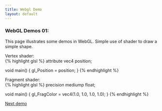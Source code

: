 ```yaml
---
title: Webgl Demo
layout: default
---
```

<script type="text/javascript" src="js/common.js"></script>
<script type="text/javascript" src="js/demo01.js"></script>

### WebGL Demos 01:

This page illustrates some demos in WebGL.
Simple use of shader to draw a simple shape.

<p>
<div style="margin-left:100px;">
<canvas id="webgl01-canvas" style="border: none;" width="500" height="500"></canvas>
<script type="text/javascript">
demo01_main("webgl01-canvas");
</script>
</div>
</p>

<p>
<div class="row">
<div class="span4">
Vertex shader:<br>
{% highlight glsl %}
attribute vec4 position;

void main()
{
    gl_Position = position;
}
{% endhighlight %}
</div>
<div class="span4">
Fragment shader:<br>
{% highlight glsl %}
precision mediump float;

void main()
{
    gl_FragColor = vec4(1.0, 1.0, 1.0, 1.0);
}
{% endhighlight %}
</div>
</div>
</p>
<a href="demo02.html">Next demo</a>
